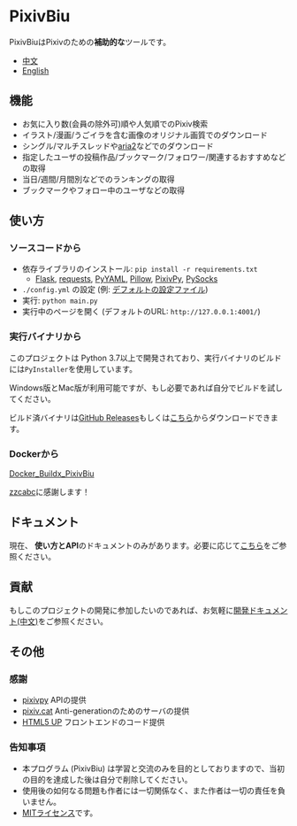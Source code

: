 # PixivBiu

PixivBiuはPixivのための**補助的な**ツールです。

- [中文](./README.md)
- [English](./README_EN.md)

## 機能

* お気に入り数(会員の除外可)順や人気順でのPixiv検索
* イラスト/漫画/うごイラを含む画像のオリジナル画質でのダウンロード
* シングル/マルチスレッドや[aria2](https://github.com/aria2/aria2)などでのダウンロード
* 指定したユーザの投稿作品/ブックマーク/フォロワー/関連するおすすめなどの取得
* 当日/週間/月間別などでのランキングの取得
* ブックマークやフォロー中のユーザなどの取得

## 使い方

### ソースコードから

* 依存ライブラリのインストール: `pip install -r requirements.txt`
  * [Flask](https://github.com/pallets/flask), [requests](https://github.com/psf/requests), [PyYAML](https://github.com/yaml/pyyaml), [Pillow](https://github.com/python-pillow/Pillow), [PixivPy](https://github.com/upbit/pixivpy), [PySocks](https://github.com/Anorov/PySocks)
* `./config.yml` の設定 (例: [デフォルトの設定ファイル](./app/config/biu_default.yml))
* 実行:  `python main.py`
* 実行中のページを開く (デフォルトのURL: `http://127.0.0.1:4001/`)

### 実行バイナリから

このプロジェクトは Python 3.7以上で開発されており、実行バイナリのビルドには`PyInstaller`を使用しています。

Windows版とMac版が利用可能ですが、もし必要であれば自分でビルドを試してください。

ビルド済バイナリは[GitHub Releases](https://github.com/txperl/PixivBiu/releases)もしくは[こちら](https://biu.tls.moe/#/lib/dl)からダウンロードできます。

### Dockerから

[Docker_Buildx_PixivBiu](https://github.com/zzcabc/Docker_Buildx_PixivBiu)

[zzcabc](https://github.com/zzcabc)に感謝します！

## ドキュメント

現在、 **使い方とAPI**のドキュメントのみがあります。必要に応じて[こちら](https://biu.tls.moe/)をご参照ください。

## 貢献

もしこのプロジェクトの開発に参加したいのであれば、お気軽に[開発ドキュメント(中文)](https://biu.tls.moe/#/develop/quickin)をご参照ください。

## その他

### 感謝

* [pixivpy](https://github.com/upbit/pixivpy) APIの提供
* [pixiv.cat](https://pixiv.cat/) Anti-generationのためのサーバの提供
* [HTML5 UP](https://html5up.net/) フロントエンドのコード提供

### 告知事項

* 本プログラム (PixivBiu) は学習と交流のみを目的としておりますので、当初の目的を達成した後は自分で削除してください。
* 使用後の如何なる問題も作者には一切関係なく、また作者は一切の責任を負いません。
* [MITライセンス](https://choosealicense.com/licenses/mit/)です。
